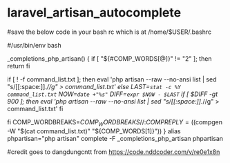 # laravel_artisan_autocomplete

#save the below code in your bash rc which is at /home/$USER/.bashrc

#/usr/bin/env bash


_completions_php_artisan()
{
  if [ "${#COMP_WORDS[@]}" != "2" ]; then
    return
  fi

  if [ ! -f command_list.txt ]; then
      eval 'php artisan --raw --no-ansi list | sed "s/[[:space:]].*//g" > command_list.txt'
  else 
    LAST=`stat -c %Y command_list.txt`
    NOW=`date +"%s"`
    DIFF=`expr $NOW - $LAST`
    if [ $DIFF -gt 900 ]; then
      eval 'php artisan --raw --no-ansi list | sed "s/[[:space:]].*//g" > command_list.txt'
    fi

  fi
  COMP_WORDBREAKS=${COMP_WORDBREAKS//:}
  COMPREPLY=($(compgen -W "$(cat command_list.txt)" "${COMP_WORDS[1]}"))
}
alias phpartisan="php artisan"
complete -F _completions_php_artisan phpartisan


#credit goes to dangdungcntt from  https://code.nddcoder.com/v/re0e1x8n
